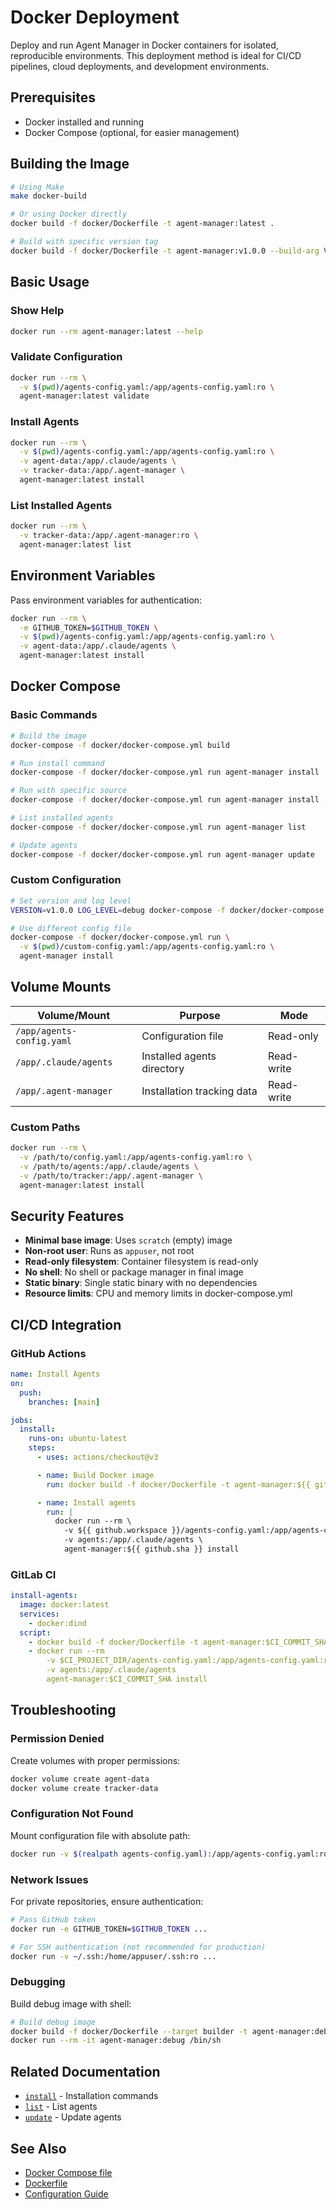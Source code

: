 # Docker Deployment

Deploy and run Agent Manager in Docker containers for isolated, reproducible environments. This deployment method is ideal for CI/CD pipelines, cloud deployments, and development environments.

## Prerequisites

- Docker installed and running
- Docker Compose (optional, for easier management)

## Building the Image

```bash
# Using Make
make docker-build

# Or using Docker directly
docker build -f docker/Dockerfile -t agent-manager:latest .

# Build with specific version tag
docker build -f docker/Dockerfile -t agent-manager:v1.0.0 --build-arg VERSION=v1.0.0 .
```

## Basic Usage

### Show Help

```bash
docker run --rm agent-manager:latest --help
```

### Validate Configuration

```bash
docker run --rm \
  -v $(pwd)/agents-config.yaml:/app/agents-config.yaml:ro \
  agent-manager:latest validate
```

### Install Agents

```bash
docker run --rm \
  -v $(pwd)/agents-config.yaml:/app/agents-config.yaml:ro \
  -v agent-data:/app/.claude/agents \
  -v tracker-data:/app/.agent-manager \
  agent-manager:latest install
```

### List Installed Agents

```bash
docker run --rm \
  -v tracker-data:/app/.agent-manager:ro \
  agent-manager:latest list
```

## Environment Variables

Pass environment variables for authentication:

```bash
docker run --rm \
  -e GITHUB_TOKEN=$GITHUB_TOKEN \
  -v $(pwd)/agents-config.yaml:/app/agents-config.yaml:ro \
  -v agent-data:/app/.claude/agents \
  agent-manager:latest install
```

## Docker Compose

### Basic Commands

```bash
# Build the image
docker-compose -f docker/docker-compose.yml build

# Run install command
docker-compose -f docker/docker-compose.yml run agent-manager install

# Run with specific source
docker-compose -f docker/docker-compose.yml run agent-manager install --source awesome-claude-code-subagents

# List installed agents
docker-compose -f docker/docker-compose.yml run agent-manager list

# Update agents
docker-compose -f docker/docker-compose.yml run agent-manager update
```

### Custom Configuration

```bash
# Set version and log level
VERSION=v1.0.0 LOG_LEVEL=debug docker-compose -f docker/docker-compose.yml run agent-manager install

# Use different config file
docker-compose -f docker/docker-compose.yml run \
  -v $(pwd)/custom-config.yaml:/app/agents-config.yaml:ro \
  agent-manager install
```

## Volume Mounts

| Volume/Mount | Purpose | Mode |
|--------------|---------|------|
| `/app/agents-config.yaml` | Configuration file | Read-only |
| `/app/.claude/agents` | Installed agents directory | Read-write |
| `/app/.agent-manager` | Installation tracking data | Read-write |

### Custom Paths

```bash
docker run --rm \
  -v /path/to/config.yaml:/app/agents-config.yaml:ro \
  -v /path/to/agents:/app/.claude/agents \
  -v /path/to/tracker:/app/.agent-manager \
  agent-manager:latest install
```

## Security Features

- **Minimal base image**: Uses `scratch` (empty) image
- **Non-root user**: Runs as `appuser`, not root
- **Read-only filesystem**: Container filesystem is read-only
- **No shell**: No shell or package manager in final image
- **Static binary**: Single static binary with no dependencies
- **Resource limits**: CPU and memory limits in docker-compose.yml

## CI/CD Integration

### GitHub Actions

```yaml
name: Install Agents
on:
  push:
    branches: [main]

jobs:
  install:
    runs-on: ubuntu-latest
    steps:
      - uses: actions/checkout@v3

      - name: Build Docker image
        run: docker build -f docker/Dockerfile -t agent-manager:${{ github.sha }} .

      - name: Install agents
        run: |
          docker run --rm \
            -v ${{ github.workspace }}/agents-config.yaml:/app/agents-config.yaml:ro \
            -v agents:/app/.claude/agents \
            agent-manager:${{ github.sha }} install
```

### GitLab CI

```yaml
install-agents:
  image: docker:latest
  services:
    - docker:dind
  script:
    - docker build -f docker/Dockerfile -t agent-manager:$CI_COMMIT_SHA .
    - docker run --rm
        -v $CI_PROJECT_DIR/agents-config.yaml:/app/agents-config.yaml:ro
        -v agents:/app/.claude/agents
        agent-manager:$CI_COMMIT_SHA install
```

## Troubleshooting

### Permission Denied

Create volumes with proper permissions:

```bash
docker volume create agent-data
docker volume create tracker-data
```

### Configuration Not Found

Mount configuration file with absolute path:

```bash
docker run -v $(realpath agents-config.yaml):/app/agents-config.yaml:ro ...
```

### Network Issues

For private repositories, ensure authentication:

```bash
# Pass GitHub token
docker run -e GITHUB_TOKEN=$GITHUB_TOKEN ...

# For SSH authentication (not recommended for production)
docker run -v ~/.ssh:/home/appuser/.ssh:ro ...
```

### Debugging

Build debug image with shell:

```bash
# Build debug image
docker build -f docker/Dockerfile --target builder -t agent-manager:debug .
docker run --rm -it agent-manager:debug /bin/sh
```

## Related Documentation

- [`install`](../commands/INSTALL.md) - Installation commands
- [`list`](../commands/ADVANCED.md#list-command) - List agents
- [`update`](../commands/ADVANCED.md#update-command) - Update agents

## See Also

- [Docker Compose file](../../docker/docker-compose.yml)
- [Dockerfile](../../docker/Dockerfile)
- [Configuration Guide](../guides/CONFIGURATION.md)
